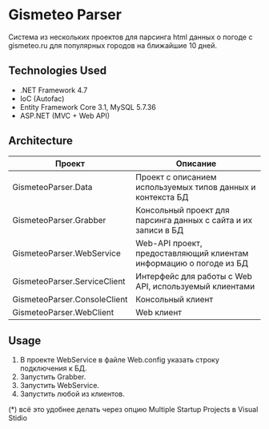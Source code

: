 # Gismeteo Parser
Система из нескольких проектов для парсинга html данных о погоде с gismeteo.ru для популярных городов на ближайшие 10 дней.

## Technologies Used
- .NET Framework 4.7
- IoC (Autofac)
- Entity Framework Core 3.1, MySQL 5.7.36
- ASP.NET (MVC + Web API)

## Architecture
| Проект      | Описание |
| ----------- | ----------- |
| GismeteoParser.Data | Проект с описанием используемых типов данных и контекста БД |
| GismeteoParser.Grabber | Консольный проект для парсинга данных с сайта и их записи в БД |
| GismeteoParser.WebService | Web-API проект, предоставляющий клиентам информацию о погоде из БД |
| GismeteoParser.ServiceClient | Интерфейс для работы с Web API, используемый клиентами |
| GismeteoParser.ConsoleClient | Консольный клиент |
| GismeteoParser.WebClient | Web клиент |

## Usage
1. В проекте WebService в файле Web.config указать строку подключения к БД.
2. Запустить Grabber.
3. Запустить WebService.
4. Запустить любой из клиентов.

(*) всё это удобнее делать через опцию Multiple Startup Projects в Visual Stidio

